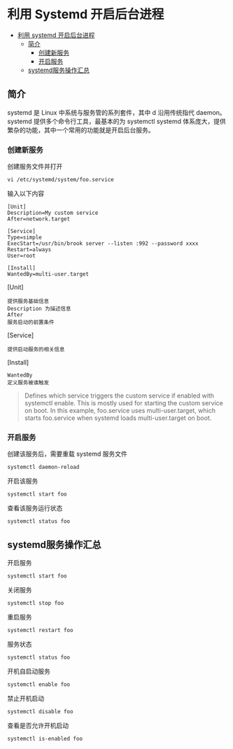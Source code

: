 # 利用 Systemd 开启后台进程

<!-- @import "[TOC]" {cmd="toc" depthFrom=1 depthTo=6 orderedList=false} -->

<!-- code_chunk_output -->

- [利用 systemd 开启后台进程](#利用-systemd-开启后台进程)
  - [简介](#简介)
    - [创建新服务](#创建新服务)
    - [开启服务](#开启服务)
  - [systemd服务操作汇总](#systemd服务操作汇总)

<!-- /code_chunk_output -->

## 简介

systemd 是 Linux 中系统与服务管的系列套件，其中 d 沿用传统指代 daemon。
systemd 提供多个命令行工具，最基本的为 systemctl
systemd 体系庞大，提供繁杂的功能，其中一个常用的功能就是开启后台服务。

### 创建新服务

创建服务文件并打开

```shell
vi /etc/systemd/system/foo.service
```

输入以下内容

```shell
[Unit]
Description=My custom service
After=network.target

[Service]
Type=simple
ExecStart=/usr/bin/brook server --listen :992 --password xxxx
Restart=always
User=root

[Install]
WantedBy=multi-user.target
```

[Unit]

    提供服务基础信息
    Description 为描述信息
    After
    服务启动的前置条件

[Service]

    提供启动服务的相关信息

[Install]

    WantedBy
    定义服务被谁触发

> Defines which service triggers the custom service if enabled with systemctl enable. This is mostly used for starting the custom service on boot. In this example, foo.service uses multi-user.target, which starts foo.service when systemd loads multi-user.target on boot.

### 开启服务

创建该服务后，需要重载 systemd 服务文件

```shell
systemctl daemon-reload
```

开启该服务

```shell
systemctl start foo
```

查看该服务运行状态

```shell
systemctl status foo
```

## systemd服务操作汇总

开启服务

```shell
systemctl start foo
```

关闭服务

```shell
systemctl stop foo
```

重启服务

```shell
systemctl restart foo
```

服务状态

```shell
systemctl status foo
```

开机自启动服务

```shell
systemctl enable foo
```

禁止开机启动

```shell
systemctl disable foo
```

查看是否允许开机启动

```shell
systemctl is-enabled foo
```
